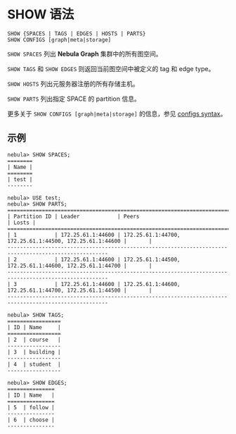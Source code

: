 # SHOW 语法

```ngql
SHOW {SPACES | TAGS | EDGES | HOSTS | PARTS}
SHOW CONFIGS [graph|meta|storage]
```

`SHOW SPACES` 列出 **Nebula Graph** 集群中的所有图空间。

`SHOW TAGS` 和 `SHOW EDGES` 则返回当前图空间中被定义的 tag 和 edge type。

`SHOW HOSTS` 列出元服务器注册的所有存储主机。

`SHOW PARTS` 列出指定 SPACE 的 partition 信息。

更多关于 `SHOW CONFIGS [graph|meta|storage]` 的信息，参见 [configs syntax](../../../3.build-develop-and-administration/3.deploy-and-administrations/server-administration/configuration-statements/configs-syntax.md)。

## 示例

```ngql
nebula> SHOW SPACES;
========
| Name |
========
| test |
--------

nebula> USE test;
nebula> SHOW PARTS;
======================================================================================================
| Partition ID | Leader            | Peers                                                   | Losts |
======================================================================================================
| 1            | 172.25.61.1:44600 | 172.25.61.1:44700, 172.25.61.1:44500, 172.25.61.1:44600 |       |
------------------------------------------------------------------------------------------------------
| 2            | 172.25.61.1:44600 | 172.25.61.1:44500, 172.25.61.1:44600, 172.25.61.1:44700 |       |
------------------------------------------------------------------------------------------------------
| 3            | 172.25.61.1:44600 | 172.25.61.1:44600, 172.25.61.1:44700, 172.25.61.1:44500 |       |
------------------------------------------------------------------------------------------------------

nebula> SHOW TAGS;
=================
| ID | Name     |
=================
| 2  | course   |
-----------------
| 3  | building |
-----------------
| 4  | student  |
-----------------

nebula> SHOW EDGES;
===============
| ID | Name   |
===============
| 5  | follow |
---------------
| 6  | choose |
---------------
```
